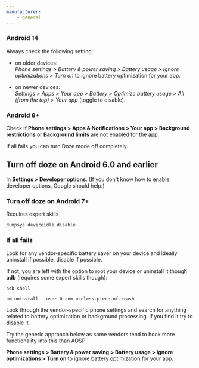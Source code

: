 ```yaml
---
manufacturer:
    - general
---
```


### Android 14

Always check the following setting:

- on older devices:<br>
_Phone settings > Battery & power saving > Battery usage > Ignore optimizations > Turn on_ to ignore battery optimization for your app.

- on newer devices:<br>
_Settings > Apps > Your app > Battery > Optimize battery usage > All (from the top) > Your app_ (toggle to disable).

### Android 8+

Check if **Phone settings > Apps & Notifications > Your app > Background restrictions** or **Background limits** are not enabled for the app.

If all fails you can turn Doze mode off completely.

## Turn off doze on Android 6.0 and earlier

In **Settings > Developer options**. (If you don't know how to enable developer options, Google should help.)

### Turn off doze on Android 7+

Requires expert skills

`dumpsys deviceidle disable`

### If all fails

Look for any vendor-specific battery saver on your device and ideally uninstall if possible, disable if possible.


If not, you are left with the option to root your device or uninstall it though **adb** (requires some expert skills though):

`adb shell`

`pm uninstall --user 0 com.useless.piece.of.trash`


Look through the vendor-specific phone settings and search for anything related to battery optimization or background processing.
If you find it try to disable it.


Try the generic approach below as some vendors tend to hook more functionality into this than AOSP


**Phone settings > Battery & power saving > Battery usage > Ignore optimizations > Turn on** to ignore battery optimization for your app.
